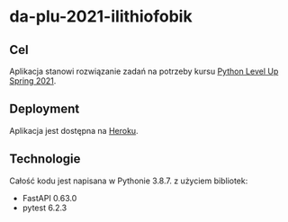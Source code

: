 # da-plu-2021-ilithiofobik
## Cel
Aplikacja stanowi rozwiązanie zadań na potrzeby kursu [Python Level Up Spring 2021](https://github.com/daftcode/daftacademy-python_levelup-spring2021).

## Deployment
Aplikacja jest dostępna na [Heroku](https://da-plu-2021-ilithiofobik.herokuapp.com/).

## Technologie
Całość kodu jest napisana w Pythonie 3.8.7. z użyciem bibliotek:
* FastAPI 0.63.0
* pytest 6.2.3
